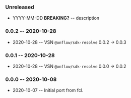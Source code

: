 ### Unreleased

- YYYY-MM-DD **BREAKING?** -- description

### 0.0.2 -- 2020-10-28

- 2020-10-28 -- VSN `@onflow/sdk-resolve` 0.0.2 -> 0.0.3

### 0.0.1 -- 2020-10-28

- 2020-10-28 -- VSN `@onflow/sdk-resolve` 0.0.0 -> 0.0.2

### 0.0.0 -- 2020-10-08

- 2020-10-07 -- Initial port from fcl.
